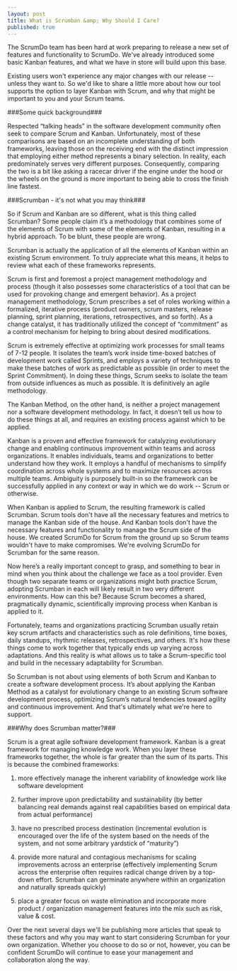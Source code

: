 ```yaml
---
layout: post
title: What is Scrumban &amp; Why Should I Care?
published: true
---
```


The ScrumDo team has been hard at work preparing to release a new set of features and functionality to ScrumDo.  We've already introduced some basic Kanban features, and what we have in store will build upon this base.  

Existing users won't experience any major changes with our release -- unless they want to.  So we'd like to share a little more about how our tool supports the option to layer Kanban with Scrum, and why that might be important to you and your Scrum teams.


###Some quick background###

Respected “talking heads” in the software development community often seek to compare Scrum and Kanban.  Unfortunately, most of these comparisons are based on an incomplete understanding of both frameworks, leaving those on the receiving end with the distinct impression that employing either method represents a binary selection.  In reality, each predominately serves very different purposes.  Consequently, comparing the two is a bit like asking a racecar driver if the engine under the hood or the wheels on the ground is more important to being able to cross the finish line fastest.


###Scrumban - it's not what you may think###

So if Scrum and Kanban are so different, what is this thing called Scrumban?   Some people claim it’s a methodology that combines some of the elements of Scrum with some of the elements of Kanban, resulting in a hybrid approach.  To be blunt, these people are wrong.

Scrumban is actually the application of all the elements of Kanban within an existing Scrum environment.  To truly appreciate what this means, it helps to review what each of these frameworks represents.

Scrum is first and foremost a project management methodology and process (though it also possesses some characteristics of a tool that can be used for provoking change and emergent behavior).  As a project management methodology, Scrum prescribes a set of roles working within a formalized, iterative process (product owners, scrum masters, release planning, sprint planning, iterations, retrospectives, and so forth).  As a change catalyst, it has traditionally utilized the concept of “commitment” as a control mechanism for helping to bring about desired modifications.

Scrum is extremely effective at optimizing work processes for small teams of 7-12 people. It isolates the team’s work inside time-boxed batches of development work called Sprints, and employs a variety of techniques to make these batches of work as predictable as possible (in order to meet the Sprint Commitment).  In doing these things, Scrum seeks to isolate the team from outside influences as much as possible.  It is definitively an agile methodology.

The Kanban Method, on the other hand, is neither a project management nor a software development methodology.  In fact, it doesn’t tell us how to do these things at all, and requires an existing process against which to be applied.  

Kanban is a proven and effective framework for catalyzing evolutionary change and enabling continuous improvement within teams and across organizations.  It enables individuals, teams and organizations to better understand how they work.  It employs a handful of mechanisms to simplify coordination across whole systems and to maximize resources across multiple teams.  Ambiguity is purposely built-in so the framework can be successfully applied in any context or way in which we do work -- Scrum or otherwise.

When Kanban is applied to Scrum, the resulting framework is called Scrumban.  Scrum tools don't have all the necessary features and metrics to manage the Kanban side of the house.  And Kanban tools don't have the necessary features and functionality to manage the Scrum side of the house.  We created ScrumDo for Scrum from the ground up so Scrum teams wouldn't have to make compromises.  We're evolving ScrumDo for Scrumban for the same reason.

Now here’s a really important concept to grasp, and something to bear in mind when you think about the challenge we face as a tool provider.  Even though two separate teams or organizations might both practice Scrum, adopting Scrumban in each will likely result in two very different environments.  How can this be?  Because Scrum becomes a shared, pragmatically dynamic, scientifically improving process when Kanban is applied to it.  

Fortunately, teams and organizations practicing Scrumban usually retain key scrum artifacts and characteristics such as role definitions, time boxes, daily standups, rhythmic releases, retrospectives, and others.  It's how these things come to work together that typically ends up varying across adaptations.  And this reality is what allows us to take a Scrum-specific tool and build in the necessary adaptability for Scrumban. 

So Scrumban is not about using elements of both Scrum and Kanban to create a software development process.  It’s about applying the Kanban Method as a catalyst for evolutionary change to an existing Scrum software development process, optimizing Scrum’s natural tendencies toward agility and continuous improvement.  And that's ultimately what we're here to support.


###Why does Scrumban matter?###  

Scrum is a great agile software development framework.  Kanban is a great framework for managing knowledge work.  When you layer these frameworks together, the whole is far greater than the sum of its parts.  This is because the combined frameworks: 

1. more effectively manage the inherent variability of knowledge work like software development
  
2. further improve upon predictability and sustainability (by better balancing real demands against real capabilities based on empirical data from actual performance)

3. have no prescribed process destination (incremental evolution is encouraged over the life of the system based on the needs of the system, and not some arbitrary yardstick of “maturity”)

4. provide more natural and contagious mechanisms for scaling improvements across an enterprise (effectively implementing Scrum across the enterprise often requires radical change driven by a top-down effort.  Scrumban can germinate anywhere within an organization and naturally spreads quickly)

5. place a greater focus on waste elimination and incorporate more product / organization management features into the mix such as risk, value & cost.


Over the next several days we'll be publishing more articles that speak to these factors and why you may want to start considering Scrumban for your own organization.  Whether you choose to do so or not, however, you can be confident ScrumDo will continue to ease your management and collaboration along the way.

